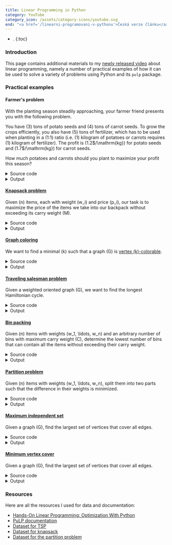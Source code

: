 ```yaml
---
title: Linear Programming in Python
category: YouTube
category_icon: /assets/category-icons/youtube.svg
end: "<a href='/linearni-programovani-v-pythonu'>Česká verze článku</a>"
---
```


- .
{:toc}

### Introduction
This page contains additional materials to my [newly released video](TODO) about linear programming, namely a number of practical examples of how it can be used to solve a variety of problems using Python and its `pulp` package.

### Practical examples

#### Farmer's problem
With the planting season steadily approaching, your farmer friend presents you with the following problem.

You have \(3\) tons of potato seeds and \(4\) tons of carrot seeds.
To grow the crops efficiently, you also have \(5\) tons of fertilizer, which has to be used when planting in a \(1:1\) ratio (i.e. \(1\) kilogram of potatoes or carrots requires \(1\) kilogram of fertilizer).
The profit is \(1.2\$/\mathrm{kg}\) for potato seeds and \(1.7\$/\mathrm{kg}\) for carrot seeds.

How much potatoes and carrots should you plant to maximize your profit this season?

<details>
	<summary class="code-summary">Source code</summary>
	<div markdown="1">
```py
{% include linear-programming-in-python/farmer.py %}```
</div>
</details>

<details>
	<summary class="code-summary">Output</summary>
	<div markdown="1">
```
{% include linear-programming-in-python/farmer.out %}```
</div>
</details>

#### [Knapsack problem](https://en.wikipedia.org/wiki/Knapsack_problem)
Given \(n\) items, each with weight \(w_i\) and price \(p_i\), our task is to maximize the price of the items we take into our backpack without exceeding its carry weight \(M\).

<details>
	<summary class="code-summary">Source code</summary>
	<div markdown="1">
```py
{% include linear-programming-in-python/knapsack.py %}```
</div>
</details>

<details>
	<summary class="code-summary">Output</summary>
	<div markdown="1">
```
{% include linear-programming-in-python/knapsack.out %}```
</div>
</details>

#### [Graph coloring](https://en.wikipedia.org/wiki/Graph_coloring)

We want to find a minimal \(k\) such that a graph \(G\) is [vertex \(k\)-colorable](https://en.wikipedia.org/wiki/Graph_coloring).

<details>
	<summary class="code-summary">Source code</summary>
	<div markdown="1">
```py
{% include linear-programming-in-python/vertex-coloring.py %}```
</div>
</details>

<details>
	<summary class="code-summary">Output</summary>
	<div markdown="1">
```
{% include linear-programming-in-python/vertex-coloring.out %}```
</div>
</details>

#### [Traveling salesman problem](https://en.wikipedia.org/wiki/Travelling_salesman_problem)
Given a weighted oriented graph \(G\), we want to find the longest Hamiltonian cycle.

<details>
	<summary class="code-summary">Source code</summary>
	<div markdown="1">
```py
{% include linear-programming-in-python/tsp.py %}```
</div>
</details>

<details>
	<summary class="code-summary">Output</summary>
	<div markdown="1">
```
{% include linear-programming-in-python/tsp.out %}```
</div>
</details>

#### [Bin packing](https://en.wikipedia.org/wiki/Bin_packing_problem)
Given \(n\) items with weights \(w_1, \ldots, w_n\) and an arbitrary number of bins with maximum carry weight \(C\), determine the lowest number of bins that can contain all the items without exceeding their carry weight.

<details>
	<summary class="code-summary">Source code</summary>
	<div markdown="1">
```py
{% include linear-programming-in-python/bin.py %}```
</div>
</details>

<details>
	<summary class="code-summary">Output</summary>
	<div markdown="1">
```
{% include linear-programming-in-python/bin.out %}```
</div>
</details>

#### [Partition problem](https://en.wikipedia.org/wiki/Partition_problem)
Given \(n\) items with weights \(w_1, \ldots, w_n\), split them into two parts such that the difference in their weights is minimized.

<details>
	<summary class="code-summary">Source code</summary>
	<div markdown="1">
```py
{% include linear-programming-in-python/partition.py %}```
</div>
</details>

<details>
	<summary class="code-summary">Output</summary>
	<div markdown="1">
```
{% include linear-programming-in-python/partition.out %}```
</div>
</details>

#### [Maximum independent set](https://en.wikipedia.org/wiki/Independent_set_(graph_theory))
Given a graph \(G\), find the largest set of vertices that cover all edges.

<details>
	<summary class="code-summary">Source code</summary>
	<div markdown="1">
```py
{% include linear-programming-in-python/max-independent-set.py %}```
</div>
</details>

<details>
	<summary class="code-summary">Output</summary>
	<div markdown="1">
```
{% include linear-programming-in-python/max-independent-set.out %}```
</div>
</details>

#### [Minimum vertex cover](https://en.wikipedia.org/wiki/Vertex_cover)
Given a graph \(G\), find the largest set of vertices that cover all edges.

<details>
	<summary class="code-summary">Source code</summary>
	<div markdown="1">
```py
{% include linear-programming-in-python/min-vertex-cover.py %}```
</div>
</details>

<details>
	<summary class="code-summary">Output</summary>
	<div markdown="1">
```
{% include linear-programming-in-python/min-vertex-cover.out %}```
</div>
</details>


### Resources
Here are all the resources I used for data and documentation:
- [Hands-On Linear Programming: Optimization With Python](https://realpython.com/linear-programming-python/)
- [PuLP documentation](https://coin-or.github.io/pulp/)
- [Dataset for TSP](https://people.sc.fsu.edu/~jburkardt/datasets/tsp/tsp.html)
- [Dataset for knapsack](https://people.sc.fsu.edu/~jburkardt/datasets/knapsack_01/knapsack_01.html)
- [Dataset for the partition problem](https://people.sc.fsu.edu/~jburkardt/datasets/partition_problem/partition_problem.html)
